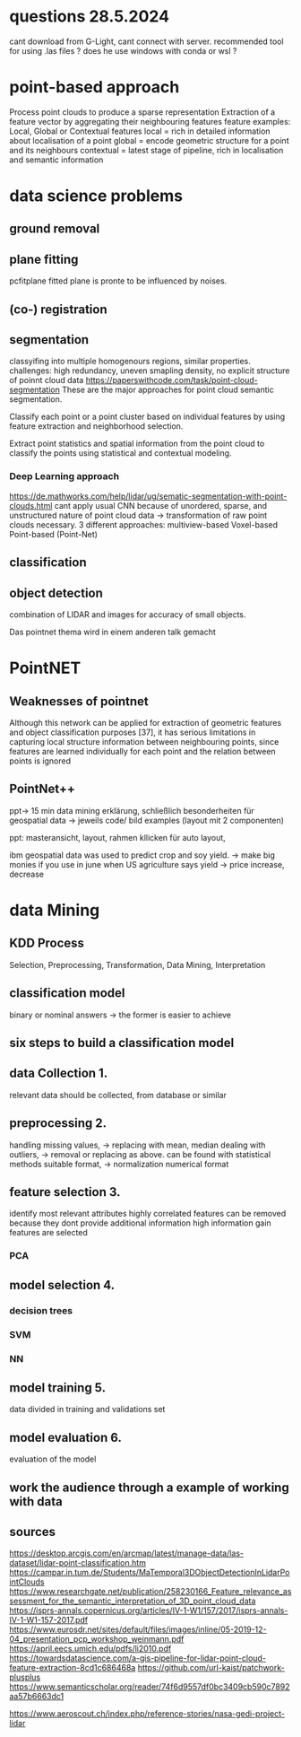 # questions 28.5.2024
cant download from G-Light, cant connect with server. 
recommended tool for using .las files ? 
does he use windows with conda or wsl ? 




# point-based approach
Process point clouds to produce a sparse representation 
Extraction of a feature vector by aggregating their neighbouring features 
feature examples: Local, Global or Contextual features 
local = rich in detailed information about localisation of a point 
global = encode geometric structure for a point and its neighbours 
contextual = latest stage of pipeline, rich in localisation and semantic information 
# data science problems
## ground removal
## plane fitting
pcfitplane 
fitted plane is pronte to be influenced by noises. 
## (co-) registration 
## segmentation 
classyifing into multiple homogenours regions, similar properties. 
challenges: high redundancy, uneven smapling density, no explicit structure of poinnt cloud data 
https://paperswithcode.com/task/point-cloud-segmentation
These are the major approaches for point cloud semantic segmentation.

Classify each point or a point cluster based on individual features by using feature extraction and neighborhood selection.

Extract point statistics and spatial information from the point cloud to classify the points using statistical and contextual modeling.
### Deep Learning approach 
https://de.mathworks.com/help/lidar/ug/sematic-segmentation-with-point-clouds.html
cant apply usual CNN because of unordered, sparse, and unstructured nature of point cloud data -> transformation of raw point clouds necessary. 
3 different approaches: 
multiview-based 
Voxel-based 
Point-based (Point-Net)
## classification 
## object detection 
combination of LIDAR and images for accuracy of small objects.

Das pointnet thema wird in einem anderen talk gemacht 

# PointNET 
## Weaknesses of pointnet 
 Although this network can be applied for extraction of geometric features and object classification purposes [37], it has serious limitations in capturing local structure information between neighbouring points, since features are learned individually for each point and the relation between points is ignored 
## PointNet++

ppt-> 15 min data mining erklärung, schließlich besonderheiten für geospatial data -> jeweils code/ bild examples (layout mit 2 componenten)


ppt: masteransicht, layout, rahmen kllicken für auto layout, 

ibm geospatial data was used to predict crop and soy yield. 
-> make big monies if you use in june when US agriculture says yield -> price increase, decrease


# data Mining

## KDD Process 
Selection, Preprocessing, Transformation, Data Mining, Interpretation 

## classification model 
binary or nominal answers -> the former is easier to achieve 
## six steps to build a classification model 


## data Collection 1.
relevant data should be collected, from database or similar 
## preprocessing 2.
handling missing values, -> replacing with mean, median 
 dealing with outliers, -> removal or replacing as above. can be found with statistical methods 
  suitable format, -> normalization 
   numerical format 
## feature selection 3.
identify most relevant attributes 
highly correlated features can be removed because they dont provide additional information 
high information gain features are selected 
### PCA 
## model selection 4. 
### decision trees 
### SVM 
### NN 
## model training 5. 
data divided in training and validations set 
## model evaluation 6. 
evaluation of the model 

## work the audience through a example of working with data 

## sources
https://desktop.arcgis.com/en/arcmap/latest/manage-data/las-dataset/lidar-point-classification.htm
https://campar.in.tum.de/Students/MaTemporal3DObjectDetectionInLidarPointClouds
https://www.researchgate.net/publication/258230166_Feature_relevance_assessment_for_the_semantic_interpretation_of_3D_point_cloud_data
https://isprs-annals.copernicus.org/articles/IV-1-W1/157/2017/isprs-annals-IV-1-W1-157-2017.pdf
https://www.eurosdr.net/sites/default/files/images/inline/05-2019-12-04_presentation_pcp_workshop_weinmann.pdf
https://april.eecs.umich.edu/pdfs/li2010.pdf
https://towardsdatascience.com/a-gis-pipeline-for-lidar-point-cloud-feature-extraction-8cd1c686468a
https://github.com/url-kaist/patchwork-plusplus
https://www.semanticscholar.org/reader/74f6d9557df0bc3409cb590c7892aa57b6663dc1

https://www.aeroscout.ch/index.php/reference-stories/nasa-gedi-project-lidar
